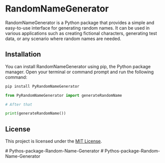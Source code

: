 # RandomNameGenerator

RandomNameGenerator is a Python package that provides a simple and easy-to-use interface for generating random names. It can be used in various applications such as creating fictional characters, generating test data, or any scenario where random names are needed.


## Installation

You can install RandomNameGenerator using pip, the Python package manager. Open your terminal or command prompt and run the following command:

```bash
pip install PyRandomNameGenerator
```
```python
from PyRandomNameGenerator import generateRandomName

# After that

print(generateRandomName())

```

## License

This project is licensed under the [MIT License](LICENSE).

#   P y t h o s - p a c k a g e - R a n d o m - N a m e - G e n e r a t o r  
 #   P y t h o s - p a c k a g e - R a n d o m - N a m e - G e n e r a t o r  
 